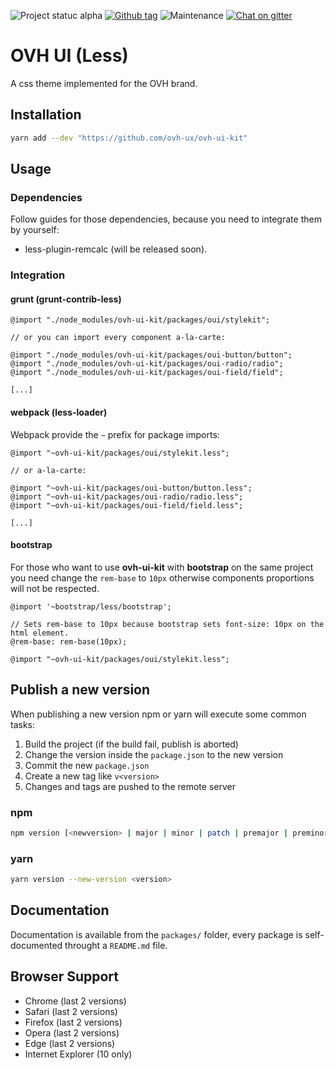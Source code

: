 ![Project statuc alpha](https://img.shields.io/badge/status-alpha-blue.svg) [![Github tag](https://img.shields.io/github/tag/ovh-ux/ovh-ui-kit.svg)]() ![Maintenance](https://img.shields.io/maintenance/yes/2017.svg) [![Chat on gitter](https://img.shields.io/gitter/room/ovh/ux.svg)](https://gitter.im/ovh/ux)

# OVH UI (Less)

A css theme implemented for the OVH brand.


## Installation

```bash
yarn add --dev "https://github.com/ovh-ux/ovh-ui-kit"
```

## Usage

### Dependencies

Follow guides for those dependencies, because you need to integrate them by yourself:

- less-plugin-remcalc (will be released soon).

### Integration

#### grunt (grunt-contrib-less)

```less
@import "./node_modules/ovh-ui-kit/packages/oui/stylekit";

// or you can import every component a-la-carte:

@import "./node_modules/ovh-ui-kit/packages/oui-button/button";
@import "./node_modules/ovh-ui-kit/packages/oui-radio/radio";
@import "./node_modules/ovh-ui-kit/packages/oui-field/field";

[...]
```

#### webpack (less-loader)

Webpack provide the `~` prefix for package imports:

```less
@import "~ovh-ui-kit/packages/oui/stylekit.less";

// or a-la-carte:

@import "~ovh-ui-kit/packages/oui-button/button.less";
@import "~ovh-ui-kit/packages/oui-radio/radio.less";
@import "~ovh-ui-kit/packages/oui-field/field.less";

[...]
```

#### bootstrap

For those who want to use **ovh-ui-kit** with **bootstrap** on the same project you need change
the `rem-base` to `10px` otherwise components proportions will not be respected.

```less
@import '~bootstrap/less/bootstrap';

// Sets rem-base to 10px because bootstrap sets font-size: 10px on the html element.
@rem-base: rem-base(10px);

@import "~ovh-ui-kit/packages/oui/stylekit.less";
```

## Publish a new version

When publishing a new version npm or yarn will execute some common tasks:

1. Build the project (if the build fail, publish is aborted)
2. Change the version inside the `package.json` to the new version
3. Commit the new `package.json`
4. Create a new tag like `v<version>`
5. Changes and tags are pushed to the remote server

### npm

```bash
npm version [<newversion> | major | minor | patch | premajor | preminor | prepatch | prerelease | from-git]
```

### yarn

```bash
yarn version --new-version <version>
```

## Documentation

Documentation is available from the `packages/` folder, every package is self-documented throught a `README.md` file.

## Browser Support

- Chrome (last 2 versions)
- Safari (last 2 versions)
- Firefox (last 2 versions)
- Opera (last 2 versions)
- Edge (last 2 versions)
- Internet Explorer (10 only)
